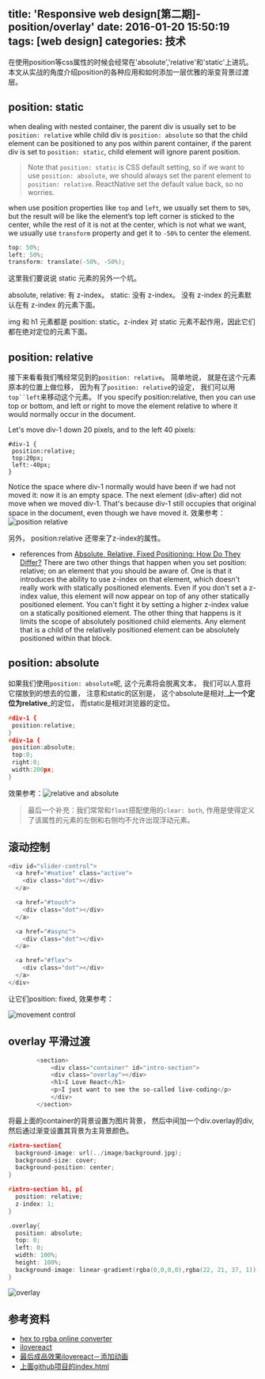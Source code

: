 title: 'Responsive web design[第二期]-position/overlay'
date: 2016-01-20 15:50:19
tags: [web design]
categories: 技术
---

在使用position等css属性的时候会经常在'absolute','relative'和'static'上进坑。 本文从实战的角度介绍position的各种应用和如何添加一层优雅的渐变背景过渡层。

<!-- more -->

## position: static

when dealing with nested container, the parent div is usually set to be `position: relative` while child div is `position: absolute` so that the child element can be positioned to any pos within parent container, if the parent div is set to `position: static`, child element will ignore parent position.

> Note that `position: static` is CSS default setting, so if we want to use `position: absolute`, we should always set the parent element to `position: relative`. ReactNative set the default value back, so no worries.

when use position properties like `top` and `left`, we usually set them to `50%`, but the result will be like the element’s top left corner is sticked to the center, while the rest of it is not at the center, which is not what we want, we usually use `transform` property and get it to `-50%` to center the element.

```c
top: 50%;
left: 50%;
transform: translate(-50%, -50%);
```

这里我们要说说 static 元素的另外一个坑。

absolute, relative: 有 z-index。
static: 没有 z-index。
没有 z-index 的元素默认在有 z-index 的元素下面。

img 和 h1 元素都是 position: static。z-index 对 static 元素不起作用，因此它们都在绝对定位的元素下面。

## position: relative

接下来看看我们嘴经常见到的`position: relative`。
简单地说， 就是在这个元素原本的位置上做位移， 因为有了`position: relative`的设定， 我们可以用`top``left`来移动这个元素。
If you specify position:relative, then you can use top or bottom, and left or right to move the element relative to where it would normally occur in the document.

Let's move div-1 down 20 pixels, and to the left 40 pixels:
```
#div-1 {
 position:relative;
 top:20px;
 left:-40px;
}
```
Notice the space where div-1 normally would have been if we had not moved it: now it is an empty space. The next element (div-after) did not move when we moved div-1. That's because div-1 still occupies that original space in the document, even though we have moved it. 效果参考：![position relative](http://ww3.sinaimg.cn/large/c5ee78b5gw1f08roukzilj20ry0lwjw8.jpg)

另外， position:relative 还带来了z-index的属性。
- references from [Absolute, Relative, Fixed Positioning: How Do They Differ?](https://css-tricks.com/absolute-relative-fixed-positioining-how-do-they-differ/)
There are two other things that happen when you set position: relative; on an element that you should be aware of. One is that it introduces the ability to use z-index on that element, which doesn't really work with statically positioned elements. Even if you don't set a z-index value, this element will now appear on top of any other statically positioned element. You can't fight it by setting a higher z-index value on a statically positioned element. The other thing that happens is it limits the scope of absolutely positioned child elements. Any element that is a child of the relatively positioned element can be absolutely positioned within that block.

## position: absolute

如果我们使用`position: absolute`呢, 这个元素将会脱离文本， 我们可以人意将它摆放到的想去的位置， 注意和static的区别是， 这个absolute是相对_**上一个定位为relative**_的定位， 而static是相对浏览器的定位。

```c
#div-1 {
 position:relative;
}
#div-1a {
 position:absolute;
 top:0;
 right:0;
 width:200px;
}
```

效果参考：![relative and absolute](http://ww4.sinaimg.cn/large/c5ee78b5gw1f08rtih4o4j20pe0iadk1.jpg)

> 最后一个补充：我们常常和`float`搭配使用的`clear: both`, 作用是使得定义了该属性的元素的左侧和右侧均不允许出现浮动元素。



## 滚动控制

```c
<div id="slider-control">
  <a href="#native" class="active">
    <div class="dot"></div>
  </a>

  <a href="#touch">
    <div class="dot"></div>
  </a>

  <a href="#async">
    <div class="dot"></div>
  </a>

  <a href="#flex">
    <div class="dot"></div>
  </a>
</div>
```

让它们position: fixed, 效果参考：

![movement control](http://ww3.sinaimg.cn/large/c5ee78b5gw1f06g8ze3fhj20yo0pw76w.jpg)



## overlay 平滑过渡

```c
        <section>
            <div class="container" id="intro-section">
            <div class="overlay"></div>
            <h1>I Love React</h1>
            <p>I just want to see the so-called live-coding</p>
            </div>
        </section>
```

将最上面的container的背景设置为图片背景， 然后中间加一个div.overlay的div, 然后通过渐变设置其背景为主背景颜色。

```c
#intro-section{
  background-image: url(../image/background.jpg);
  background-size: cover;
  background-position: center;
}

#intro-section h1, p{
  position: relative;
  z-index: 1;
}

.overlay{
  position: absolute;
  top: 0;
  left: 0;
  width: 100%;
  height: 100%;
  background-image: linear-gradient(rgba(0,0,0,0),rgba(22, 21, 37, 1));
}
```

![overlay](http://ww4.sinaimg.cn/large/c5ee78b5gw1f06lr99d5xj21kw0q47cw.jpg)

## 参考资料

- [hex to rgba online converter](http://hex2rgba.devoth.com/)
- [ilovereact](https://github.com/luckymore0520/sike-react-ilovereact)
- [最后成品效果ilovereact－添加动画](http://gugugupan.github.io/sike-react-ilovereact/)
- [上面github项目的index.html](https://github.com/gugugupan/sike-react-ilovereact/blob/master/index.html)
